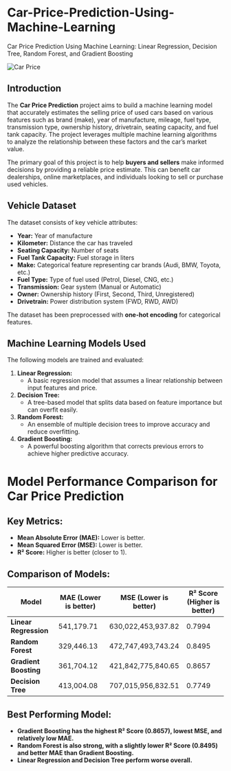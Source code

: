 # Car-Price-Prediction-Using-Machine-Learning
Car Price Prediction Using Machine Learning: Linear Regression,  Decision Tree, Random Forest, and Gradient Boosting

![Car Price ](https://i.postimg.cc/ZqdrHTtQ/Black-and-Blue-Modern-Simple-Car-Dealer-Presentation.png)

## **Introduction**
The **Car Price Prediction** project aims to build a machine learning model that accurately estimates the selling price of used cars based on various features such as brand (make), year of manufacture, mileage, fuel type, transmission type, ownership history, drivetrain, seating capacity, and fuel tank capacity. The project leverages multiple machine learning algorithms to analyze the relationship between these factors and the car’s market value.

The primary goal of this project is to help **buyers and sellers** make informed decisions by providing a reliable price estimate. This can benefit car dealerships, online marketplaces, and individuals looking to sell or purchase used vehicles.

## **Vehicle Dataset**
The dataset consists of key vehicle attributes:
- **Year:** Year of manufacture
- **Kilometer:** Distance the car has traveled
- **Seating Capacity:** Number of seats
- **Fuel Tank Capacity:** Fuel storage in liters
- **Make:** Categorical feature representing car brands (Audi, BMW, Toyota, etc.)
- **Fuel Type:** Type of fuel used (Petrol, Diesel, CNG, etc.)
- **Transmission:** Gear system (Manual or Automatic)
- **Owner:** Ownership history (First, Second, Third, Unregistered)
- **Drivetrain:** Power distribution system (FWD, RWD, AWD)

The dataset has been preprocessed with **one-hot encoding** for categorical features.

## **Machine Learning Models Used**
The following models are trained and evaluated:

1. **Linear Regression:**
   - A basic regression model that assumes a linear relationship between input features and price.
2. **Decision Tree:**
   - A tree-based model that splits data based on feature importance but can overfit easily.
3. **Random Forest:**
   - An ensemble of multiple decision trees to improve accuracy and reduce overfitting.
4. **Gradient Boosting:**
   - A powerful boosting algorithm that corrects previous errors to achieve higher predictive accuracy.




# Model Performance Comparison for Car Price Prediction

## **Key Metrics:**
- **Mean Absolute Error (MAE):** Lower is better.
- **Mean Squared Error (MSE):** Lower is better.
- **R² Score:** Higher is better (closer to 1).

## **Comparison of Models:**

| Model               | MAE (Lower is better) | MSE (Lower is better) | R² Score (Higher is better) |
|---------------------|----------------------|----------------------|------------------|
| **Linear Regression** | 541,179.71           | 630,022,453,937.82   | 0.7994           |
| **Random Forest**    | 329,446.13           | 472,747,493,743.24   | 0.8495           |
| **Gradient Boosting** | 361,704.12           | 421,842,775,840.65   | 0.8657           |
| **Decision Tree**    | 413,004.08           | 707,015,956,832.51   | 0.7749           |

## **Best Performing Model:**
- **Gradient Boosting has the highest R² Score (0.8657), lowest MSE, and relatively low MAE.**  
- **Random Forest is also strong, with a slightly lower R² Score (0.8495) and better MAE than Gradient Boosting.**  
- **Linear Regression and Decision Tree perform worse overall.**


